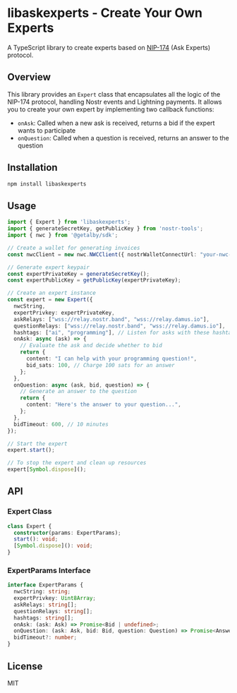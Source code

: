 # libaskexperts - Create Your Own Experts

A TypeScript library to create experts based on [NIP-174](https://github.com/nostrband/askexperts/blob/main/NIP-174.md) (Ask Experts) protocol.

## Overview

This library provides an `Expert` class that encapsulates all the logic of the NIP-174 protocol, handling Nostr events and Lightning payments. It allows you to create your own expert by implementing two callback functions:

- `onAsk`: Called when a new ask is received, returns a bid if the expert wants to participate
- `onQuestion`: Called when a question is received, returns an answer to the question

## Installation

```bash
npm install libaskexperts
```

## Usage

```typescript
import { Expert } from 'libaskexperts';
import { generateSecretKey, getPublicKey } from 'nostr-tools';
import { nwc } from '@getalby/sdk';

// Create a wallet for generating invoices
const nwcClient = new nwc.NWCClient({ nostrWalletConnectUrl: "your-nwc-string" });

// Generate expert keypair
const expertPrivateKey = generateSecretKey();
const expertPublicKey = getPublicKey(expertPrivateKey);

// Create an expert instance
const expert = new Expert({
  nwcString,
  expertPrivkey: expertPrivateKey,
  askRelays: ["wss://relay.nostr.band", "wss://relay.damus.io"],
  questionRelays: ["wss://relay.nostr.band", "wss://relay.damus.io"],
  hashtags: ["ai", "programming"], // Listen for asks with these hashtags
  onAsk: async (ask) => {
    // Evaluate the ask and decide whether to bid
    return {
      content: "I can help with your programming question!",
      bid_sats: 100, // Charge 100 sats for an answer
    };
  },
  onQuestion: async (ask, bid, question) => {
    // Generate an answer to the question
    return {
      content: "Here's the answer to your question...",
    };
  },
  bidTimeout: 600, // 10 minutes
});

// Start the expert
expert.start();

// To stop the expert and clean up resources
expert[Symbol.dispose]();
```

## API

### Expert Class

```typescript
class Expert {
  constructor(params: ExpertParams);
  start(): void;
  [Symbol.dispose](): void;
}
```

### ExpertParams Interface

```typescript
interface ExpertParams {
  nwcString: string;
  expertPrivkey: Uint8Array;
  askRelays: string[];
  questionRelays: string[];
  hashtags: string[];
  onAsk: (ask: Ask) => Promise<Bid | undefined>;
  onQuestion: (ask: Ask, bid: Bid, question: Question) => Promise<Answer>;
  bidTimeout?: number;
}
```

## License

MIT
